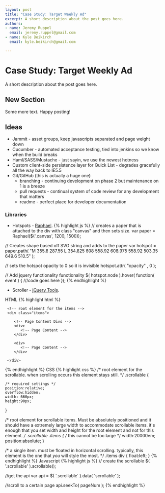 ```yaml
--- 
layout: post
title: "Case Study: Target Weekly Ad"
excerpt: A short description about the post goes here.
authors: 
- name: Jeremy Ruppel
  email: jeremy.ruppel@gmail.com
- name: Kyle Beikirch
  email: kyle.beikirch@gmail.com

---
```


# Case Study: Target Weekly Ad

A short description about the post goes here.

## New Section

Some more text. Happy posting!


## Ideas

- Jammit - asset groups, keep javascripts separated and page weight down
- Cucumber - automated acceptance testing, tied into jenkins so we know when the build breaks
- Haml/SASS/Mustache - just sayin, we use the newest hotness
- Custom client-side persistence layer for Quick List - degrades gracefully all the way back to IE5.5
- Git/GitHub (this is actually a huge one)
	- branching - continuing development on phase 2 but maintenance on 1 is a breeze
	- pull requests - continual system of code review for any development that matters
	- readme - perfect place for developer documentation

### Libraries

  - Hotspots -  [Raphael](http://raphaeljs.com/).
  {% highlight js %}
  // creates a paper that is attached to the div with class "canvas" and then sets size.
  var paper = Raphael($('.canvas', 1200, 1500));

  // Creates shape based off SVG string and adds to the paper
  var hotspot = paper.path( "M 355.8 287.55 L 354.825 608 558.92 608.975 558.92 503.35 649.6 510.5" );
  
  // sets the hotspot opacity to 0 so it is invisible
  hotspot.attr( "opacity" , 0 );
  
  // Add jquery functionality functionality
  $( hotspot.node ).hover( function( event )
  {
     ///code goes here
  });
  {% endhighlight %}
  
  - Scroller - [jQuery Tools](http://flowplayer.org/tools/scrollable/index.html).
  
  HTML
  {% highlight html %}
  <!-- root element for scrollable -->
  <div class="scrollable">   

     <!-- root element for the items -->
     <div class="items">

        <!-- Page Content Divs -->
        <div>
           <!-- Page Content -->
        </div>
        
        <div>
           <!-- Page Content -->
        </div>
        
     </div>
  </div>
  {% endhighlight %}
  CSS
  {% highlight css %}
  /*
  	root element for the scrollable.
  	when scrolling occurs this element stays still.
  */
  .scrollable {

  	/* required settings */
  	position:relative;
  	overflow:hidden;
  	width: 660px;
  	height:90px;
  }

  /*
  	root element for scrollable items. Must be absolutely positioned
  	and it should have a extremely large width to accommodate scrollable items.
  	it's enough that you set width and height for the root element and
  	not for this element.
  */
  .scrollable .items {
  	/* this cannot be too large */
  	width:20000em;
  	position:absolute;
  }

  /*
  	a single item. must be floated in horizontal scrolling.
  	typically, this element is the one that *you* will style
  	the most.
  */
  .items div {
  	float:left;
  }
  {% endhighlight %}
  Javascript
  {% highlight js %}
  // create the scrollable
  $( '.scrollable' ).scrollable();
  
  //get the api
  var api = $( '.scrollable' ).data( 'scrollable' );
  
  //scroll to a certain page
  api.seekTo( pageNum );
  {% endhighlight %}
